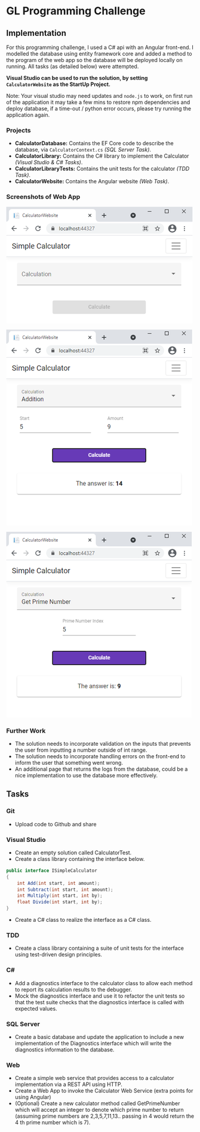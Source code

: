 # GL Programming Challenge
## Implementation
For this programming challenge, I used a C# api with an Angular front-end. I modelled the database using entity framework core and added a method to the program of the web app so the database will be deployed locally on running. All tasks (as detailed below) were attempted.

**Visual Studio can be used to run the solution, by setting `CalculatorWebsite` as the StartUp Project.**

Note: Your visual studio may need updates and `node.js` to work, on first run of the application it may take a few mins to restore npm dependencies and deploy database, if a time-out / python error occurs, please try running the application again.

### Projects
* **CalculatorDatabase:** Contains the EF Core code to describe the database, via `CalculatorContext.cs` *(SQL Server Task)*.
* **CalculatorLibrary:** Contains the C# library to implement the Calculator *(Visual Studio & C# Tasks)*.
* **CalculatorLibraryTests:** Contains the unit tests for the calculator *(TDD Task)*.
* **CalculatorWebsite:** Contains the Angular website *(Web Task)*.

### Screenshots of Web App

![alt text](./Screenshots/OnInitialisation.png "On Initialisation")

![alt text](./Screenshots/AdditionExample.png "Addition Example")

![alt text](./Screenshots/PrimeExample.png "Get Prime Number Example")

### Further Work

* The solution needs to incorporate validation on the inputs that prevents the user from inputting a number outside of int range.
* The solution needs to incorporate handling errors on the front-end to inform the user that something went wrong.
* An additional page that returns the logs from the database, could be a nice implementation to use the database more effectively.

## Tasks

### Git
* Upload code to Github and share

### Visual Studio
* Create an empty solution called CalculatorTest.
* Create a class library containing the interface below.

``` C#
public interface ISimpleCalculator
{
    int Add(int start, int amount);
    int Subtract(int start, int amount);
    int Multiply(int start, int by);
    float Divide(int start, int by);
}
```

* Create a C# class to realize the interface as a C# class.

### TDD
* Create a class library containing a suite of unit tests for the interface using test-driven design principles.

### C#
* Add a diagnostics interface to the calculator class to allow each method to report its
calculation results to the debugger.
* Mock the diagnostics interface and use it to refactor the unit tests so that the test suite
checks that the diagnostics interface is called with expected values.

### SQL Server
* Create a basic database and update the application to include a new implementation of the
Diagnostics interface which will write the diagnostics information to the database.

### Web
* Create a simple web service that provides access to a calculator implementation via a REST
API using HTTP.
* Create a Web App to invoke the Calculator Web Service (extra points for using Angular)
* (Optional) Create a new calculator method called GetPrimeNumber which will accept an
integer to denote which prime number to return (assuming prime numbers are
2,3,5,7,11,13.. passing in 4 would return the 4 th prime number which is 7).
